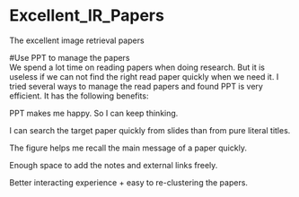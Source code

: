 # Excellent_IR_Papers
The excellent image retrieval papers

#Use PPT to manage the papers  
We spend a lot time on reading papers when doing research. But it is useless if we can not find the right read paper quickly when we need it. I tried several ways to manage the read papers and found PPT is very efficient. It has the following benefits:  

PPT makes me happy. So I can keep thinking.   

I can search the target paper quickly from slides than from pure literal titles. 

The figure helps me recall the main message of a paper quickly.  

Enough space to add the notes and external links freely.  

Better interacting experience + easy to re-clustering the papers.  





